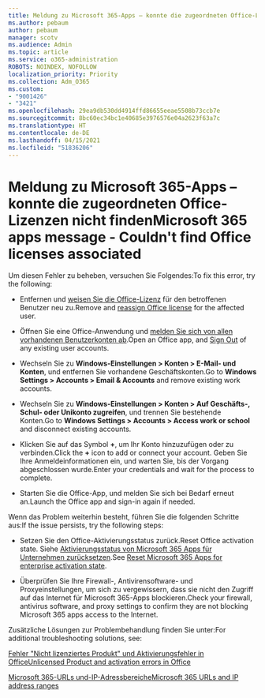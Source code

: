 ```yaml
---
title: Meldung zu Microsoft 365-Apps – konnte die zugeordneten Office-Lizenzen nicht finden
ms.author: pebaum
author: pebaum
manager: scotv
ms.audience: Admin
ms.topic: article
ms.service: o365-administration
ROBOTS: NOINDEX, NOFOLLOW
localization_priority: Priority
ms.collection: Adm_O365
ms.custom:
- "9001426"
- "3421"
ms.openlocfilehash: 29ea9db530dd4914ffd86655eeae5508b73ccb7e
ms.sourcegitcommit: 8bc60ec34bc1e40685e3976576e04a2623f63a7c
ms.translationtype: HT
ms.contentlocale: de-DE
ms.lasthandoff: 04/15/2021
ms.locfileid: "51836206"
---
```

# <a name="microsoft-365-apps-message---couldnt-find-office-licenses-associated"></a><span data-ttu-id="23b34-102">Meldung zu Microsoft 365-Apps – konnte die zugeordneten Office-Lizenzen nicht finden</span><span class="sxs-lookup"><span data-stu-id="23b34-102">Microsoft 365 apps message - Couldn't find Office licenses associated</span></span>

<span data-ttu-id="23b34-103">Um diesen Fehler zu beheben, versuchen Sie Folgendes:</span><span class="sxs-lookup"><span data-stu-id="23b34-103">To fix this error, try the following:</span></span>

- <span data-ttu-id="23b34-104">Entfernen und [weisen Sie die Office-Lizenz](https://docs.microsoft.com/microsoft-365/admin/manage/assign-licenses-to-users) für den betroffenen Benutzer neu zu.</span><span class="sxs-lookup"><span data-stu-id="23b34-104">Remove and [reassign Office license](https://docs.microsoft.com/microsoft-365/admin/manage/assign-licenses-to-users) for the affected user.</span></span>

- <span data-ttu-id="23b34-105">Öffnen Sie eine Office-Anwendung und [melden Sie sich von allen vorhandenen Benutzerkonten ab](https://support.office.com/article/sign-out-of-office-5a20dc11-47e9-4b6f-945d-478cb6d92071).</span><span class="sxs-lookup"><span data-stu-id="23b34-105">Open an Office app, and [Sign Out](https://support.office.com/article/sign-out-of-office-5a20dc11-47e9-4b6f-945d-478cb6d92071) of any existing user accounts.</span></span>

- <span data-ttu-id="23b34-106">Wechseln Sie zu **Windows-Einstellungen > Konten > E-Mail- und Konten**, und entfernen Sie vorhandene Geschäftskonten.</span><span class="sxs-lookup"><span data-stu-id="23b34-106">Go to **Windows Settings > Accounts > Email & Accounts** and remove existing work accounts.</span></span>

- <span data-ttu-id="23b34-107">Wechseln Sie zu **Windows-Einstellungen > Konten > Auf Geschäfts-, Schul- oder Unikonto zugreifen**, und trennen Sie bestehende Konten.</span><span class="sxs-lookup"><span data-stu-id="23b34-107">Go to **Windows Settings > Accounts > Access work or school** and disconnect existing accounts.</span></span>

- <span data-ttu-id="23b34-108">Klicken Sie auf das Symbol **+**, um Ihr Konto hinzuzufügen oder zu verbinden.</span><span class="sxs-lookup"><span data-stu-id="23b34-108">Click the **+** icon to add or connect your account.</span></span> <span data-ttu-id="23b34-109">Geben Sie Ihre Anmeldeinformationen ein, und warten Sie, bis der Vorgang abgeschlossen wurde.</span><span class="sxs-lookup"><span data-stu-id="23b34-109">Enter your credentials and wait for the process to complete.</span></span>

- <span data-ttu-id="23b34-110">Starten Sie die Office-App, und melden Sie sich bei Bedarf erneut an.</span><span class="sxs-lookup"><span data-stu-id="23b34-110">Launch the Office app and sign-in again if needed.</span></span>

<span data-ttu-id="23b34-111">Wenn das Problem weiterhin besteht, führen Sie die folgenden Schritte aus:</span><span class="sxs-lookup"><span data-stu-id="23b34-111">If the issue persists, try the following steps:</span></span>

- <span data-ttu-id="23b34-112">Setzen Sie den Office-Aktivierungsstatus zurück.</span><span class="sxs-lookup"><span data-stu-id="23b34-112">Reset Office activation state.</span></span> <span data-ttu-id="23b34-113">Siehe [Aktivierungsstatus von Microsoft 365 Apps für Unternehmen zurücksetzen](https://docs.microsoft.com/office365/troubleshoot/activation/reset-office-365-proplus-activation-state).</span><span class="sxs-lookup"><span data-stu-id="23b34-113">See [Reset Microsoft 365 Apps for enterprise activation state](https://docs.microsoft.com/office365/troubleshoot/activation/reset-office-365-proplus-activation-state).</span></span>

- <span data-ttu-id="23b34-114">Überprüfen Sie Ihre Firewall-, Antivirensoftware- und Proxyeinstellungen, um sich zu vergewissern, dass sie nicht den Zugriff auf das Internet für Microsoft 365-Apps blockieren.</span><span class="sxs-lookup"><span data-stu-id="23b34-114">Check your firewall, antivirus software, and proxy settings to confirm they are not blocking Microsoft 365 apps access to the Internet.</span></span> 

<span data-ttu-id="23b34-115">Zusätzliche Lösungen zur Problembehandlung finden Sie unter:</span><span class="sxs-lookup"><span data-stu-id="23b34-115">For additional troubleshooting solutions, see:</span></span>

[<span data-ttu-id="23b34-116">Fehler "Nicht lizenziertes Produkt" und Aktivierungsfehler in Office</span><span class="sxs-lookup"><span data-stu-id="23b34-116">Unlicensed Product and activation errors in Office</span></span>](https://support.office.com/Article/0d23d3c0-c19c-4b2f-9845-5344fedc4380?wt.mc_id=Alchemy_ClientDIA)

[<span data-ttu-id="23b34-117">Microsoft 365-URLs und-IP-Adressbereiche</span><span class="sxs-lookup"><span data-stu-id="23b34-117">Microsoft 365 URLs and IP address ranges</span></span>](https://docs.microsoft.com/office365/enterprise/urls-and-ip-address-ranges)
